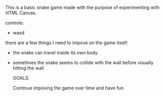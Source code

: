 This is a basic snake game made with the purpose of experimenting with HTML Canvas.

controls: 
* wasd


there are a few things I need to impove on the game itself:
* the snake can travel inside its own body
* sometimes the snake seems to collide with the wall before visually hitting the wall

  GOALS:

  Continue impoving the game over time and have fun
